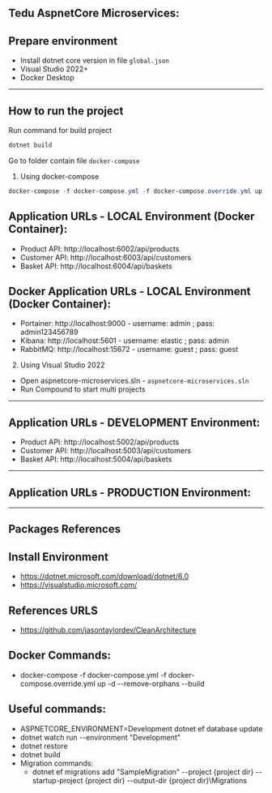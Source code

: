 ## Tedu AspnetCore Microservices:

## Prepare environment

* Install dotnet core version in file `global.json`
* Visual Studio 2022+
* Docker Desktop
---
## How to run the project

Run command for build project
```Powershell
dotnet build
```
Go to folder contain file `docker-compose`

1. Using docker-compose
```Powershell
docker-compose -f docker-compose.yml -f docker-compose.override.yml up -d --remove-orphans
```

## Application URLs - LOCAL Environment (Docker Container):
- Product API: http://localhost:6002/api/products
- Customer API: http://localhost:6003/api/customers
- Basket API: http://localhost:6004/api/baskets

## Docker Application URLs - LOCAL Environment (Docker Container):
- Portainer: http://localhost:9000 - username: admin ; pass: admin123456789
- Kibana: http://localhost:5601 - username: elastic ; pass: admin
- RabbitMQ: http://localhost:15672 - username: guest ; pass: guest

2. Using Visual Studio 2022
- Open aspnetcore-microservices.sln - `aspnetcore-microservices.sln`
- Run Compound to start multi projects
---
## Application URLs - DEVELOPMENT Environment:
- Product API: http://localhost:5002/api/products
- Customer API: http://localhost:5003/api/customers
- Basket API: http://localhost:5004/api/baskets

---
## Application URLs - PRODUCTION Environment:

---
## Packages References

## Install Environment

- https://dotnet.microsoft.com/download/dotnet/6.0
- https://visualstudio.microsoft.com/

## References URLS
- https://github.com/jasontaylordev/CleanArchitecture

## Docker Commands:

- docker-compose -f docker-compose.yml -f docker-compose.override.yml up -d --remove-orphans --build

## Useful commands:

- ASPNETCORE_ENVIRONMENT=Development dotnet ef database update
- dotnet watch run --environment "Development"
- dotnet restore
- dotnet build
- Migration commands:
  - dotnet ef migrations add "SampleMigration" --project {project dir} --startup-project {project dir} --output-dir {project dir}\Migrations